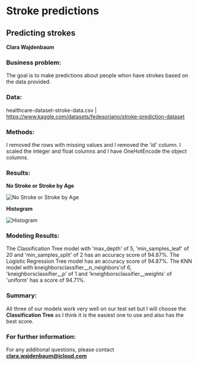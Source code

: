 # Stroke predictions
## Predicting strokes 

**Clara Wajdenbaum**

### Business problem:

The goal is to make predictions about people whon have strokes based on the data provided.

### Data:
healthcare-dataset-stroke-data.csv | https://www.kaggle.com/datasets/fedesoriano/stroke-prediction-dataset 

### Methods:

I removed the rows with missing values and I removed the 'id' column.
I scaled the integer and float columns and I have OneHotEncode the object columns.

### Results:

**No Stroke or Stroke by Age**

![No Stroke or Stroke by Age](https://user-images.githubusercontent.com/101348370/170679816-3145f3c2-0f1b-489a-b189-91fffa25fa66.png)

**Histogram**

![Histogram](https://user-images.githubusercontent.com/101348370/172846965-4c929056-d857-4d78-b9e1-b1a80b94c871.png)

### Modeling Results:

The Classification Tree model with 'max_depth' of 5, 'min_samples_leaf' of 20 and 'min_samples_split' of 2 has an accuracy score of 94.87%.
The Logistic Regression Tree model has an accuracy score of 94.87%.
The KNN model with kneighborsclassifier__n_neighbors'of 6, 'kneighborsclassifier__p' of 1 and 'kneighborsclassifier__weights' of 'uniform' has a score of 94.71%.

### Summary:

All three of our models work very well on our test set but I will choose the **Classification Tree** as I think it is the easiest one to use and also has the best score.

### For further information:

For any additional questions, please contact **clara.wajdenbaum@icloud.com**
